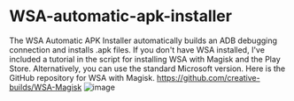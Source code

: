 # WSA-automatic-apk-installer
The WSA Automatic APK Installer automatically builds an ADB debugging connection and installs .apk files. If you don't have WSA installed, I've included a tutorial in the script for installing WSA with Magisk and the Play Store. Alternatively, you can use the standard Microsoft version. Here is the GitHub repository for WSA with Magisk.
 https://github.com/creative-builds/WSA-Magisk
![image](https://user-images.githubusercontent.com/72359748/226613432-b1c99624-957a-4075-8eb5-ef8f6a1ba9da.png)
